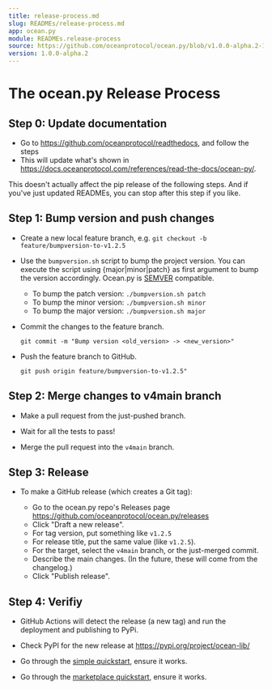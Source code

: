 ```yaml
---
title: release-process.md
slug: READMEs/release-process.md
app: ocean.py
module: READMEs.release-process
source: https://github.com/oceanprotocol/ocean.py/blob/v1.0.0-alpha.2-1-g9fb6083/READMEs/release-process.md
version: 1.0.0-alpha.2
---
```

<!--
Copyright 2022 Ocean Protocol Foundation
SPDX-License-Identifier: Apache-2.0
-->

# The ocean.py Release Process

## Step 0: Update documentation

- Go to https://github.com/oceanprotocol/readthedocs, and follow the steps
- This will update what's shown in https://docs.oceanprotocol.com/references/read-the-docs/ocean-py/.

This doesn't actually affect the pip release of the following steps. And if you've just updated READMEs, you can stop after this step if you like.

## Step 1: Bump version and push changes

- Create a new local feature branch, e.g. `git checkout -b feature/bumpversion-to-v1.2.5`

- Use the `bumpversion.sh` script to bump the project version. You can execute the script using {major|minor|patch} as first argument to bump the version accordingly. Ocean.py is [SEMVER](https://semver.org/) compatible.

  - To bump the patch version: `./bumpversion.sh patch`
  - To bump the minor version: `./bumpversion.sh minor`
  - To bump the major version: `./bumpversion.sh major`

- Commit the changes to the feature branch.

  `git commit -m "Bump version <old_version> -> <new_version>"`

- Push the feature branch to GitHub.

  `git push origin feature/bumpversion-to-v1.2.5"`

## Step 2: Merge changes to v4main branch

- Make a pull request from the just-pushed branch.

- Wait for all the tests to pass!

- Merge the pull request into the `v4main` branch.

## Step 3: Release

- To make a GitHub release (which creates a Git tag):

  - Go to the ocean.py repo's Releases page <https://github.com/oceanprotocol/ocean.py/releases>
  - Click "Draft a new release".
  - For tag version, put something like `v1.2.5`
  - For release title, put the same value (like `v1.2.5`).
  - For the target, select the `v4main` branch, or the just-merged commit.
  - Describe the main changes. (In the future, these will come from the changelog.)
  - Click "Publish release".

## Step 4: Verifiy

- GitHub Actions will detect the release (a new tag) and run the deployment and publishing to PyPi.

- Check PyPI for the new release at <https://pypi.org/project/ocean-lib/>

- Go through the [simple quickstart](datatokens-flow.md), ensure it works.

- Go through the [marketplace quickstart](marketplace-flow.md), ensure it works.
